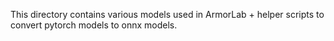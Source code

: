 
This directory contains various models used in ArmorLab + helper scripts to convert pytorch models to onnx models.
